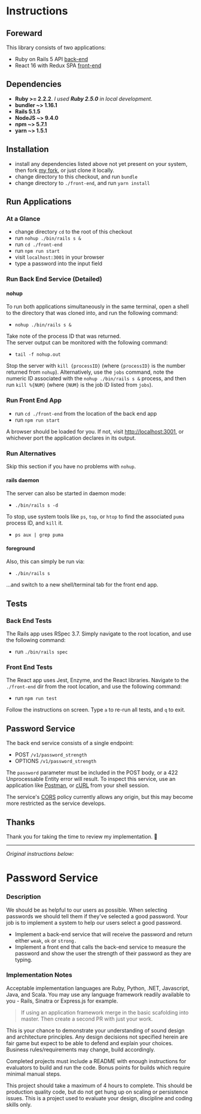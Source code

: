 # Instructions

## Foreward

This library consists of two applications:

 * Ruby on Rails 5 API [back-end](app)
 * React 16 with Redux SPA [front-end](front-end)

## Dependencies

 * **Ruby >= 2.2.2**. _I used **Ruby 2.5.0** in local development._
 * **bundler ~> 1.16.1**
 * **Rails 5.1.5**
 * **NodeJS ~> 9.4.0**
 * **npm ~> 5.7.1**
 * **yarn ~> 1.5.1**

## Installation

 * install any dependencies listed above not yet present on your system, then fork [my fork](https://github.com/stratigos/password-service-todd), or just clone it locally.
 * change directory to this checkout, and run `bundle`
 * change directory to `./front-end`, and run `yarn install`

## Run Applications

### At a Glance

 * change directory `cd` to the root of this checkout
 * run `nohup ./bin/rails s &`
 * run `cd ./front-end`
 * run `npm run start`
 * visit `localhost:3001` in your browser
 * type a password into the input field

### Run Back End Service (Detailed)

#### nohup

To run both applications simultaneously in the same terminal, open a shell to the directory that was cloned into, and run the following command:

 * `nohup ./bin/rails s &`

Take note of the process ID that was returned.  
The server output can be monitored with the following command:

 * `tail -f nohup.out`

Stop the server with `kill {processID}` (where `{processID}` is the number returned from `nohup`). Alternatively, use the `jobs` command, note the numeric ID associated with the `nohup ./bin/rails s &` process, and then run `kill %{NUM}` (where `{NUM}` is the job ID listed from `jobs`).

### Run Front End App

 * run `cd ./front-end` from the location of the back end app
 * run `npm run start`

A browser should be loaded for you. If not, visit [http://localhost:3001](http://localhost:3001), or whichever port the application declares in its output.

### Run Alternatives

Skip this section if you have no problems with `nohup`.

#### rails daemon

The server can also be started in daemon mode:

 * `./bin/rails s -d`

To stop, use system tools like `ps`, `top`, or `htop` to find the associated `puma` process ID, and `kill` it.

 * `ps aux | grep puma`

#### foreground

Also, this can simply be run via:

 * `./bin/rails s`

...and switch to a new shell/terminal tab for the front end app.

## Tests

### Back End Tests

The Rails app uses RSpec 3.7. Simply navigate to the root location, and use the following command:

 * run `./bin/rails spec`

### Front End Tests

The React app uses Jest, Enzyme, and the React libraries. Navigate to the `./front-end` dir from the root location, and use the following command:

 * run `npm run test`

Follow the instructions on screen. Type `a` to re-run all tests, and `q` to exit.

## Password Service

The back end service consists of a single endpoint:

 * POST `/v1/password_strength`
 * OPTIONS `/v1/password_strength`

The `password` parameter must be included in the POST body, or a 422 Unprocessable Entity error will result. To inspect this service, use an application like [Postman](https://www.getpostman.com/), or [cURL](https://curl.haxx.se/) from your shell session.

The service's [CORS](https://developer.mozilla.org/en-US/docs/Web/HTTP/CORS) policy currently allows any origin, but this may become more restricted as the service develops.

## Thanks

Thank you for taking the time to review my implementation. :bow:


----

_Original instructions below:_

# Password Service

### Description

We should be as helpful to our users as possible. When selecting passwords we
should tell them if they've selected a good password. Your job is to implement
a system to help our users select a good password.

* Implement a back-end service that will receive the password and return either `weak`,
  `ok` or `strong.`
* Implement a front end that calls the back-end service to measure the password and
  show the user the strength of their password as they are typing.

### Implementation Notes

Acceptable implementation languages are Ruby, Python, .NET, Javascript, Java, and Scala. You may use any language framework readily available to you - Rails, Sinatra or Express.js for example.

> If using an application framework merge in the basic scafolding into master. Then create a second PR with just your work.

This is your chance to demonstrate your understanding of sound design and architecture principles. Any design decisions not specified herein are fair game but expect to be able to defend and explain your choices. Business rules/requirements may change, build accordingly.

Completed projects must include a README with enough instructions for evaluators to build and run the code. Bonus points for builds which require minimal manual steps.

This project should take a maximum of 4 hours to complete. This should be production quality code, but do not get hung up on scaling or persistence issues. This is a project used to evaluate your design, discipline and coding skills only.
